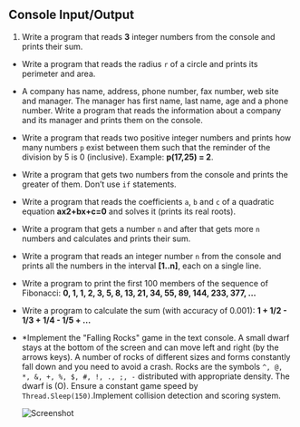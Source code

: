 Console Input/Output
-----
1. Write a program that reads **3** integer numbers from the console and prints their sum.
*	Write a program that reads the radius `r` of a circle and prints its perimeter and area.
*	A company has name, address, phone number, fax number, web site and manager. The manager has first name, last name, age and a phone number. Write a program that reads the information about a company and its manager and prints them on the console.
*	Write a program that reads two positive integer numbers and prints how many numbers `p` exist between them such that the reminder of the division by 5 is 0 (inclusive). Example: **p(17,25) = 2**.
*	Write a program that gets two numbers from the console and prints the greater of them. Don’t use `if` statements.
*	Write a program that reads the coefficients `a`, `b` and `c` of a quadratic equation **ax2+bx+c=0** and solves it (prints its real roots).
*	Write a program that gets a number `n` and after that gets more `n` numbers and calculates and prints their sum. 
*	Write a program that reads an integer number `n` from the console and prints all the numbers in the interval **[1..n]**, each on a single line.
*	Write a program to print the first 100 members of the sequence of Fibonacci: **0, 1, 1, 2, 3, 5, 8, 13, 21, 34, 55, 89, 144, 233, 377, …**
*	Write a program to calculate the sum (with accuracy of 0.001): **1 + 1/2 - 1/3 + 1/4 - 1/5 + ...**
*	*Implement the "Falling Rocks" game in the text console. A small dwarf stays at the bottom of the screen and can move left and right (by the arrows keys). A number of rocks of different sizes and forms constantly fall down and you need to avoid a crash. Rocks are the symbols `^, @, *, &, +, %, $, #, !, ., ;, -` distributed with appropriate density. The dwarf is (O). Ensure a constant game speed by `Thread.Sleep(150)`.Implement collision detection and scoring system.

    ![Screenshot](https://raw.github.com/yangra/TelerikAcademy/master/Programming/CSharpPartOne/04.ConsoleInputOutput/11.JustStones/rocks.png)
